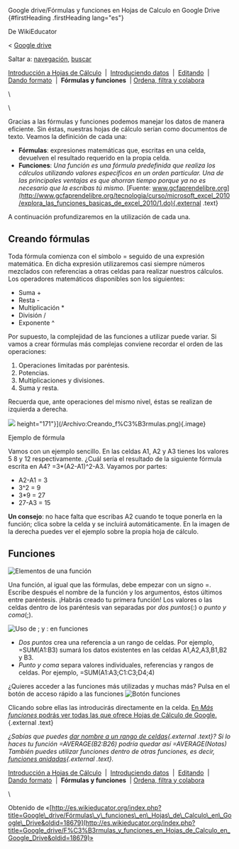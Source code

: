 






Google drive/Fórmulas y funciones en Hojas de Calculo en Google Drive {#firstHeading .firstHeading lang="es"}






De WikiEducator





&lt; [Google
drive](/Google_drive "Google drive")





Saltar a: [navegación](#mw-navigation), [buscar](#p-search)









[Introducción a Hojas de
Cálculo](/Google_drive/Introducci%C3%B3n_a_Hojas_de_C%C3%A1lculo_de_Google "Google drive/Introducción a Hojas de Cálculo de Google")
 |  [Introduciendo
datos](/Google_drive/Introduciendo_datos_en_Hojas_de_C%C3%A1lculo_de_Google "Google drive/Introduciendo datos en Hojas de Cálculo de Google")
 | 
[Editando](/Google_drive/Editando_Hojas_de_C%C3%A1lculo_de_Google_Drive "Google drive/Editando Hojas de Cálculo de Google Drive")
 |  [Dando
formato](/Google_drive/Dando_formato_a_Hojas_de_Calculo_en_Google_Drive "Google drive/Dando formato a Hojas de Calculo en Google Drive")
 |  **Fórmulas y funciones**  | [Ordena, filtra y
colabora](/Google_drive/Colaborando_con_Hojas_de_C%C3%A1lculo_de_Google "Google drive/Colaborando con Hojas de Cálculo de Google")





\

\

Gracias a las fórmulas y funciones podemos manejar los datos de manera
eficiente. Sin éstas, nuestras hojas de cálculo serían como documentos
de texto. Veamos la definición de cada una:

-   **Fórmulas**: expresiones matemáticas que, escritas en una celda,
    devuelven el resultado requerido en la propia celda.
-   **Funciones**: *Una función es una fórmula predefinida que realiza
    los cálculos utilizando valores específicos en un orden particular.
    Una de las principales ventajas es que ahorran tiempo porque ya no
    es necesario que la escribas tú mismo.* [Fuente:
    www.gcfaprendelibre.org](http://www.gcfaprendelibre.org/tecnologia/curso/microsoft_excel_2010/explora_las_funciones_basicas_de_excel_2010/1.do){.external
    .text}

A continuación profundizaremos en la utilización de cada una.

Creando fórmulas
----------------------------------------------------------------------------

Toda fórmula comienza con el símbolo = seguido de una expresión
matemática. En dicha expresión utilizaremos casi siempre números
mezclados con referencias a otras celdas para realizar nuestros
cálculos. Los operadores matemáticos disponibles son los siguientes:

-   Suma +
-   Resta -
-   Multiplicación \*
-   División /
-   Exponente \^

Por supuesto, la complejidad de las funciones a utilizar puede variar.
Si vamos a crear fórmulas más complejas conviene recordar el orden de
las operaciones:

1.  Operaciones limitadas por paréntesis.
2.  Potencias.
3.  Multiplicaciones y divisiones.
4.  Suma y resta.

Recuerda que, ante operaciones del mismo nivel, éstas se realizan de
izquierda a derecha.





![](images/Creando_f%C3%B3rmulas.png)
height="171"}](/Archivo:Creando_f%C3%B3rmulas.png){.image}









Ejemplo de fórmula







Vamos con un ejemplo sencillo. En las celdas A1, A2 y A3 tienes los
valores 5 8 y 12 respectivamente. ¿Cuál sería el resultado de la
siguiente fórmula escrita en A4? =3\*(A2-A1)\^2-A3. Vayamos por partes:
-   A2-A1 = 3
-   3\^2 = 9
-   3\*9 = 27
-   27-A3 = 15

**Un consejo**: no hace falta que escribas A2 cuando te toque ponerla en
la función; clica sobre la celda y se incluirá automáticamente. En la
imagen de la derecha puedes ver el ejemplo sobre la propia hoja de
cálculo.

Funciones
---------------------------------------------------------



![Elementos de una
función](images/200px-Elementos_de_una_funci%C3%B3n.png)





Una función, al igual que las fórmulas, debe empezar con un signo =.
Escribe después el nombre de la función y los argumentos, éstos últimos
entre paréntesis. ¡Habrás creado tu primera función! Los valores o las
celdas dentro de los paréntesis van separadas por *dos puntos*(:) o
*punto y coma*(;).


![Uso de ; y : en
funciones](images/350px-Seleccionando_celdas_en_funciones.png)





-   *Dos puntos* crea una referencia a un rango de celdas. Por
    ejemplo, =SUM(A1:B3) sumará los datos existentes en las celdas
    A1,A2,A3,B1,B2 y B3.
-   *Punto y coma* separa valores individuales, referencias y rangos
    de celdas. Por ejemplo, =SUM(A1:A3;C1:C3;D4;4)

¿Quieres acceder a las funciones más utilizadas y muchas más? Pulsa en
el botón de acceso rápido a las funciones ![Botón
funciones](images/105px-Bot%C3%B3n_funciones.png)


Clicando sobre ellas las introducirás directamente en la celda. [En *Más
funciones* podrás ver todas las que ofrece Hojas de Cálculo de
Google.](https://support.google.com/docs/table/25273?hl=es%7C){.external
.text}

*¿Sabías que puedes [dar nombre a un rango de
celdas](https://support.google.com/docs/answer/63175?hl=es){.external
.text}? Si lo haces tu función =AVERAGE(B2:B26) podría quedar así
=AVERAGE(Notas)* *También puedes utilizar funciones dentro de otras
funciones, es decir, [funciones
anidadas](https://support.google.com/docs/answer/46977?hl=es){.external
.text}.*





[Introducción a Hojas de
Cálculo](/Google_drive/Introducci%C3%B3n_a_Hojas_de_C%C3%A1lculo_de_Google "Google drive/Introducción a Hojas de Cálculo de Google")
 |  [Introduciendo
datos](/Google_drive/Introduciendo_datos_en_Hojas_de_C%C3%A1lculo_de_Google "Google drive/Introduciendo datos en Hojas de Cálculo de Google")
 | 
[Editando](/Google_drive/Editando_Hojas_de_C%C3%A1lculo_de_Google_Drive "Google drive/Editando Hojas de Cálculo de Google Drive")
 |  [Dando
formato](/Google_drive/Dando_formato_a_Hojas_de_Calculo_en_Google_Drive "Google drive/Dando formato a Hojas de Calculo en Google Drive")
 |  **Fórmulas y funciones**  | [Ordena, filtra y
colabora](/Google_drive/Colaborando_con_Hojas_de_C%C3%A1lculo_de_Google "Google drive/Colaborando con Hojas de Cálculo de Google")





\





Obtenido de
«[http://es.wikieducator.org/index.php?title=Google\_drive/Fórmulas\_y\_funciones\_en\_Hojas\_de\_Calculo\_en\_Google\_Drive&oldid=18679](http://es.wikieducator.org/index.php?title=Google_drive/F%C3%B3rmulas_y_funciones_en_Hojas_de_Calculo_en_Google_Drive&oldid=18679)»














